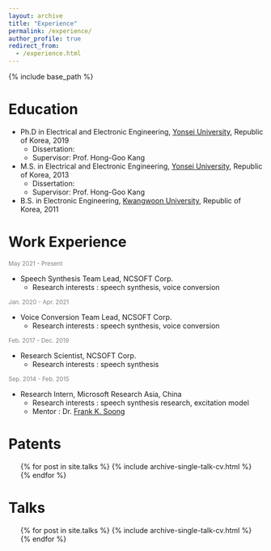 ```yaml
---
layout: archive
title: "Experience"
permalink: /experience/
author_profile: true
redirect_from:
  - /experience.html
---
```


{% include base_path %}

Education
======
* Ph.D in Electrical and Electronic Engineering, [Yonsei University](https://www.yonsei.ac.kr/en_sc/index.jsp), Republic of Korea, 2019
  * Dissertation: 
  * Supervisor: Prof. Hong-Goo Kang
* M.S. in Electrical and Electronic Engineering, [Yonsei University](https://www.yonsei.ac.kr/en_sc/index.jsp), Republic of Korea, 2013
  * Dissertation: 
  * Supervisor: Prof. Hong-Goo Kang
* B.S. in Electronic Engineering, [Kwangwoon University](https://www.kw.ac.kr/en/index.jsp), Republic of Korea, 2011

Work Experience
======
<span style="color:gray"><small>May 2021 - Present</small></span>  
* Speech Synthesis Team Lead, NCSOFT Corp.
  * Research interests : speech synthesis, voice conversion

<span style="color:gray"><small>Jan. 2020 - Apr. 2021</small></span>  
* Voice Conversion Team Lead, NCSOFT Corp.
  * Research interests : speech synthesis, voice conversion

<span style="color:gray"><small>Feb. 2017 - Dec. 2019</small></span>  
* Research Scientist, NCSOFT Corp.
  * Research interests : speech synthesis

<span style="color:gray"><small>Sep. 2014 - Feb. 2015</small></span>  
* Research Intern, Microsoft Research Asia, China
  * Research interests : speech synthesis research, excitation model
  * Mentor : Dr. [Frank K. Soong](https://www.researchgate.net/profile/Frank-Soong)

Patents
======
  <ul>{% for post in site.talks %}
    {% include archive-single-talk-cv.html %}
  {% endfor %}</ul>

Talks
======
  <ul>{% for post in site.talks %}
    {% include archive-single-talk-cv.html %}
  {% endfor %}</ul>
